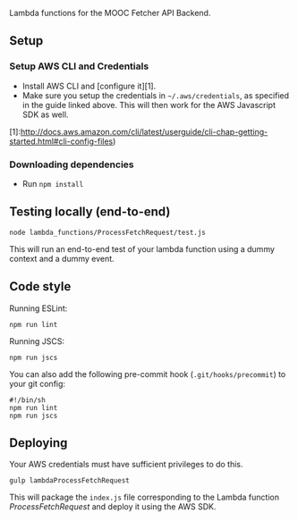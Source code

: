 Lambda functions for the MOOC Fetcher API Backend.

## Setup

### Setup AWS CLI and Credentials
* Install AWS CLI and [configure it][1].
* Make sure you setup the credentials in `~/.aws/credentials`, as specified in the guide linked above. This will then work for the AWS Javascript SDK as well.

[1]:http://docs.aws.amazon.com/cli/latest/userguide/cli-chap-getting-started.html#cli-config-files)

### Downloading dependencies
* Run `npm install`

## Testing locally (end-to-end)

```
node lambda_functions/ProcessFetchRequest/test.js
```

This will run an end-to-end test of your lambda function using a dummy context and a dummy event.

## Code style
Running ESLint:

```
npm run lint
```

Running JSCS:

```
npm run jscs
```

You can also add the following pre-commit hook (`.git/hooks/precommit`) to your git config:

```
#!/bin/sh
npm run lint
npm run jscs
```

## Deploying
Your AWS credentials must have sufficient privileges to do this.

```
gulp lambdaProcessFetchRequest
```

This will package the `index.js` file corresponding to the Lambda function _ProcessFetchRequest_ and deploy it using the AWS SDK.
